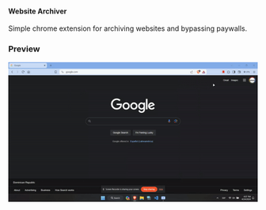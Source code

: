 #### Website Archiver 

Simple chrome extension for archiving websites and bypassing paywalls.

### Preview 
![Website Archiver](./preview/preview.gif)